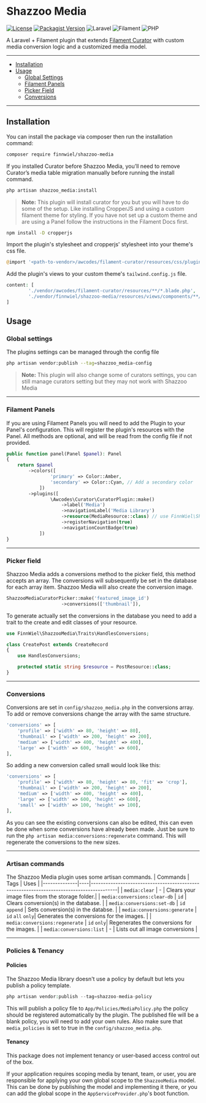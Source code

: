 # Shazzoo Media

[![License](https://img.shields.io/github/license/finnwiel/shazzoo-media.svg)](LICENSE)
[![Packagist Version](https://img.shields.io/packagist/v/finnwiel/shazzoo-media.svg)](https://packagist.org/packages/finnwiel/shazzoo-media)
![Laravel](https://img.shields.io/badge/laravel-12.x-red)
![Filament](https://img.shields.io/badge/filament-3.x-yellow)
![PHP](https://img.shields.io/badge/php-^8.1-blue)

A Laravel + Filament plugin that extends [Filament Curator](https://github.com/awcodes/filament-curator) with custom media conversion logic and a customized media model.

---

- [Installation](#-installation)
- [Usage](#-usage)
  - [Global Settings](#global-settings)
  - [Filament Panels](#filament-panels)
  - [Picker Field](#picker-field)
  - [Conversions](#conversions)

---

## Installation

You can install the package via composer then run the installation command:

```bash
composer require finnwiel/shazzoo-media
```

If you installed Curator before Shazzoo Media, you’ll need to remove Curator’s media table migration manually before running the install command.

```bash
php artisan shazzoo_media:install
```

> **Note:** This plugin will install curator for you but you will have to do some of the setup. Like installing CropperJS and using a custom filament theme for styling. If you have not set up a custom theme and are using a Panel follow the instructions in the Filament Docs first.

```bash
npm install -D cropperjs
```

Import the plugin's stylesheet and cropperjs' stylesheet into your theme's css file.

```php
@import '<path-to-vendor>/awcodes/filament-curator/resources/css/plugin.css';
```

Add the plugin's views to your custom theme's `tailwind.config.js` file.

```php
content: [
        './vendor/awcodes/filament-curator/resources/**/*.blade.php',
        './vendor/finnwiel/shazzoo-media/resources/views/components/**/*.blade.php',
]
```

## Usage

### Global settings

The plugins settings can be managed through the config file

```bash
php artisan vendor:publish --tag=shazzoo_media-config
```

> **Note:** This plugin will also change some of curators settings, you can still manage curators setting but they may not work with Shazzoo Media

---

### Filament Panels

If you are using Filament Panels you will need to add the Plugin to your Panel's configuration. This will register the plugin's resources with the Panel. All methods are optional, and will be read from the config file if not provided.

```php
public function panel(Panel $panel): Panel
{
    return $panel
        ->colors([
                'primary' => Color::Amber,
                'secondary' => Color::Cyan, // Add a secondary color
            ])
        ->plugins([
                \Awcodes\Curator\CuratorPlugin::make()
                    ->label('Media')
                    ->navigationLabel('Media Library')
                    ->resource(MediaResource::class) // use FinnWiel\ShazzooMedia\Resources\MediaResource;
                    ->registerNavigation(true)
                    ->navigationCountBadge(true)
            ])
}
```

---

### Picker field

Shazzoo Media adds a conversions method to the picker field, this method accepts an array. The conversions will subsequently be set in the database for each array item. Shazzoo Media will also create the conversion image.

```php
ShazzooMediaCuratorPicker::make('featured_image_id')
                    ->conversions(['thumbnail']),
```

To generate actually set the conversions in the database you need to add a trait to the create and edit classes of your resource.

```php
use FinnWiel\ShazzooMedia\Traits\HandlesConversions;

class CreatePost extends CreateRecord
{
    use HandlesConversions;

    protected static string $resource = PostResource::class;
}
```

---

### Conversions

Conversions are set in `config/shazzoo_media.php` in the conversions array. To add or remove conversions change the array with the same structure.

```php
'conversions' => [
    'profile' => ['width' => 80, 'height' => 80],
    'thumbnail' => ['width' => 200, 'height' => 200],
    'medium' => ['width' => 400, 'height' => 400],
    'large' => ['width' => 600, 'height' => 600],
],
```

So adding a new conversion called small would look like this:

```php
'conversions' => [
    'profile' => ['width' => 80, 'height' => 80, 'fit' => 'crop'],
    'thumbnail' => ['width' => 200, 'height' => 200],
    'medium' => ['width' => 400, 'height' => 400],
    'large' => ['width' => 600, 'height' => 600],
    'small' => ['width' => 100, 'height' => 100],
],
```

As you can see the existing conversions can also be edited, this can even be done when some conversions have already been made. Just be sure to run the `php artisan media:conversions:regenerate` command. This will regenerate the conversions to the new sizes.

---

### Artisan commands

The Shazzoo Media plugin uses some artisan commands.
| Commands | Tags | Uses |
|--------------|----|-----------------------------------------------------------------------------------------|
| `media:clear` | - | Clears your image files from the storage folder.|
| `media:conversions:clear-db` | `id` | Clears conversion(s) in the database. |
| `media:conversions:set-db` | `id` `append` | Sets conversion(s) in the databse. |
| `media:conversions:generate` | `id` `all` `only`| Generates the conversions for the images. |
| `media:conversions:regenerate` | `id` `only`| Regenerates the conversions for the images. |
| `media:conversions:list` | - | Lists out all image conversions |

---

### Policies & Tenancy

#### Policies

The Shazzoo Media library doesn't use a policy by default but lets you publish a policy template.

```php
php artisan vendor:publish --tag=shazzoo-media-policy
```

This will publish a policy file to `App/Policies/MediaPolicy.php` the policy should be registered automatically by the plugin. The published file will be a blank policy, you will need to add your own rules. Also make sure that `media_policies` is set to true in the `config/shazzoo_media.php`.

#### Tenancy

This package does not implement tenancy or user-based access control out of the box.

If your application requires scoping media by tenant, team, or user, you are responsible for applying your own global scope to the `ShazzooMedia` model. This can be done by publishing the model and implementing it there, or you can add the global scope in the `AppServiceProvider.php`'s boot function.
